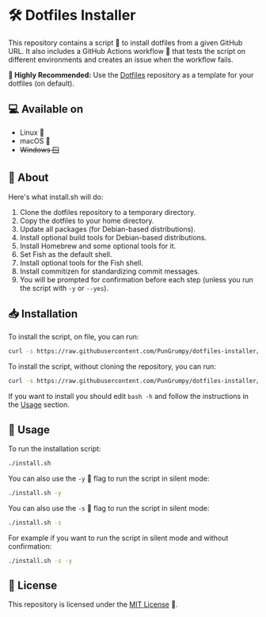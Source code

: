 # 🛠️ Dotfiles Installer

This repository contains a script 📜 to install dotfiles from a given GitHub URL. It also includes a GitHub Actions workflow 💫 that tests the script on different environments and creates an issue when the workflow fails.

**📌 Highly Recommended:** Use the [Dotfiles](https://github.com/PunGrumpy/dotfiles) repository as a template for your dotfiles (on default).

## 💻 Available on

- Linux 🐧
- macOS 🍎
- ~~Windows 🪟~~

## 📜 About

Here's what install.sh will do:

1. Clone the dotfiles repository to a temporary directory.
2. Copy the dotfiles to your home directory.
3. Update all packages (for Debian-based distributions).
4. Install optional build tools for Debian-based distributions.
5. Install Homebrew and some optional tools for it.
6. Set Fish as the default shell.
7. Install optional tools for the Fish shell.
8. Install commitizen for standardizing commit messages.
9. You will be prompted for confirmation before each step (unless you run the script with `-y` or `--yes`).

## 📥 Installation

To install the script, on file, you can run:

```bash
curl -s https://raw.githubusercontent.com/PunGrumpy/dotfiles-installer/main/install.sh -o install.sh
```

To install the script, without cloning the repository, you can run:

```bash
curl -s https://raw.githubusercontent.com/PunGrumpy/dotfiles-installer/main/install.sh | bash -h
```

If you want to install you should edit `bash -h` and follow the instructions in the [Usage](#📖-usage) section.

## 📖 Usage

To run the installation script:

```bash
./install.sh
```

You can also use the `-y` 🤫 flag to run the script in silent mode:

```bash
./install.sh -y
```

You can also use the `-s` 🤫 flag to run the script in silent mode:

```bash
./install.sh -s
```

For example if you want to run the script in silent mode and without confirmation:

```bash
./install.sh -s -y
```

## 📃 License

This repository is licensed under the [MIT License](LICENSE) 📝.

```

```
